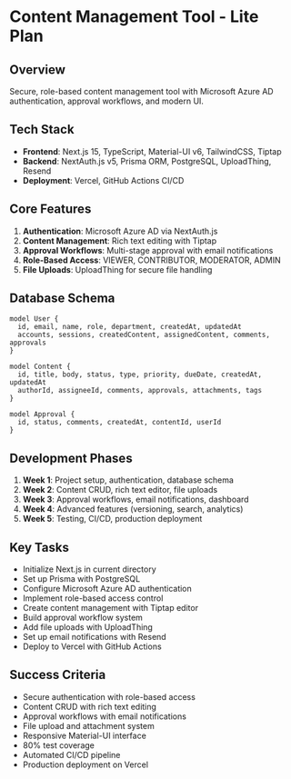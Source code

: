 # Content Management Tool - Lite Plan

## Overview

Secure, role-based content management tool with Microsoft Azure AD authentication, approval workflows, and modern UI.

## Tech Stack

- **Frontend**: Next.js 15, TypeScript, Material-UI v6, TailwindCSS, Tiptap
- **Backend**: NextAuth.js v5, Prisma ORM, PostgreSQL, UploadThing, Resend
- **Deployment**: Vercel, GitHub Actions CI/CD

## Core Features

1. **Authentication**: Microsoft Azure AD via NextAuth.js
2. **Content Management**: Rich text editing with Tiptap
3. **Approval Workflows**: Multi-stage approval with email notifications
4. **Role-Based Access**: VIEWER, CONTRIBUTOR, MODERATOR, ADMIN
5. **File Uploads**: UploadThing for secure file handling

## Database Schema

```prisma
model User {
  id, email, name, role, department, createdAt, updatedAt
  accounts, sessions, createdContent, assignedContent, comments, approvals
}

model Content {
  id, title, body, status, type, priority, dueDate, createdAt, updatedAt
  authorId, assigneeId, comments, approvals, attachments, tags
}

model Approval {
  id, status, comments, createdAt, contentId, userId
}
```

## Development Phases

1. **Week 1**: Project setup, authentication, database schema
2. **Week 2**: Content CRUD, rich text editor, file uploads
3. **Week 3**: Approval workflows, email notifications, dashboard
4. **Week 4**: Advanced features (versioning, search, analytics)
5. **Week 5**: Testing, CI/CD, production deployment

## Key Tasks

- Initialize Next.js in current directory
- Set up Prisma with PostgreSQL
- Configure Microsoft Azure AD authentication
- Implement role-based access control
- Create content management with Tiptap editor
- Build approval workflow system
- Add file uploads with UploadThing
- Set up email notifications with Resend
- Deploy to Vercel with GitHub Actions

## Success Criteria

- Secure authentication with role-based access
- Content CRUD with rich text editing
- Approval workflows with email notifications
- File upload and attachment system
- Responsive Material-UI interface
- 80% test coverage
- Automated CI/CD pipeline
- Production deployment on Vercel
